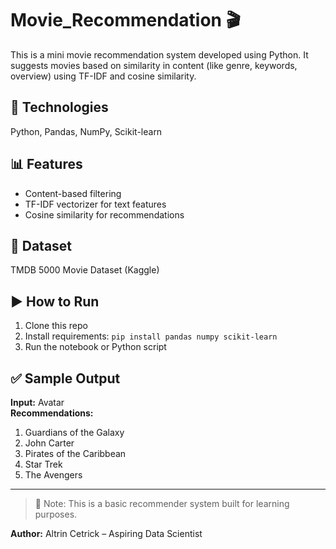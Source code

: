 # Movie_Recommendation 🎬  
This is a mini movie recommendation system developed using Python. It suggests movies based on similarity in content (like genre, keywords, overview) using TF-IDF and cosine similarity.  

## 🔧 Technologies  
Python, Pandas, NumPy, Scikit-learn  

## 📊 Features  
- Content-based filtering  
- TF-IDF vectorizer for text features  
- Cosine similarity for recommendations  

## 📁 Dataset  
TMDB 5000 Movie Dataset (Kaggle)  

## ▶️ How to Run  
1. Clone this repo  
2. Install requirements: `pip install pandas numpy scikit-learn`  
3. Run the notebook or Python script  

## ✅ Sample Output  
**Input:** Avatar  
**Recommendations:**  
1. Guardians of the Galaxy  
2. John Carter  
3. Pirates of the Caribbean  
4. Star Trek  
5. The Avengers  

---  
> 📌 Note: This is a basic recommender system built for learning purposes.  

**Author:** Altrin Cetrick – Aspiring Data Scientist  
